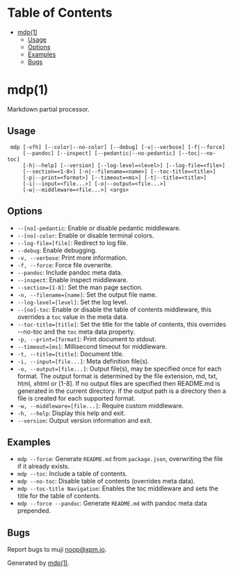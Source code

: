 Table of Contents
=================

* [mdp(1)](#mdp1)
  * [Usage](#usage)
  * [Options](#options)
  * [Examples](#examples)
  * [Bugs](#bugs)

mdp(1)
======

Markdown partial processor.

## Usage

```
 mdp [-vfh] [--color|--no-color] [--debug] [-v|--verbose] [-f|--force]
     [--pandoc] [--inspect] [--pedantic|--no-pedantic] [--toc|--no-toc]
     [-h|--help] [--version] [--log-level=<level>] [--log-file=<file>]
     [--section=<1-8>] [-n|--filename=<name>] [--toc-title=<title>]
     [-p|--print=<format>] [--timeout=<ms>] [-t|--title=<title>]
     [-i|--input=<file...>] [-o|--output=<file...>]
     [-w|--middleware=<file...>] <args>
```

## Options

* `--[no]-pedantic`: Enable or disable pedantic middleware.
* `--[no]-color`: Enable or disable terminal colors.
* `--log-file=[file]`: Redirect to log file.
* `--debug`: Enable debugging.
* `-v, --verbose`: Print more information.
* `-f, --force`: Force file overwrite.
* `--pandoc`: Include pandoc meta data.
* `--inspect`: Enable inspect middleware.
* `--section=[1-8]`: Set the man page section.
* `-n, --filename=[name]`: Set the output file name.
* `--log-level=[level]`: Set the log level.
* `--[no]-toc`: Enable or disable the table of contents middleware, this overrides a `toc` value in the meta data.
* `--toc-title=[title]`: Set the title for the table of contents, this overrides --no-toc and the `toc` meta data property.
* `-p, --print=[format]`: Print document to stdout.
* `--timeout=[ms]`: Millisecond timeout for middleware.
* `-t, --title=[title]`: Document title.
* `-i, --input=[file...]`: Meta definition file(s).
* `-o, --output=[file...]`: Output file(s), may be specified once for each format. The output format is determined by the file extension, md, txt, html, xhtml or [1-8]. If no output files are specified then README.md is generated in the current directory. If the output path is a directory then a file is created for each supported format.
* `-w, --middleware=[file...]`: Require custom middleware.
* `-h, --help`: Display this help and exit.
* `--version`: Output version information and exit.

## Examples

* `mdp --force`: Generate `README.md` from `package.json`, overwriting the file if it already exists.
* `mdp --toc`: Include a table of contents.
* `mdp --no-toc`: Disable table of contents (overrides meta data).
* `mdp --toc-title Navigation`: Enables the toc middleware and sets the title for the table of contents.
* `mdp --force --pandoc`: Generate `README.md` with pandoc meta data prepended.

## Bugs

Report bugs to muji [&#110;&#x6f;&#x6f;&#x70;&#x40;&#120;&#112;&#x6d;&#46;&#x69;&#111;](&#x6d;&#x61;&#x69;&#x6c;&#116;&#111;&#58;&#110;&#x6f;&#x6f;&#x70;&#x40;&#120;&#112;&#x6d;&#46;&#x69;&#111;).

Generated by [mdp(1)](https://github.com/freeformsystems/mdp).

